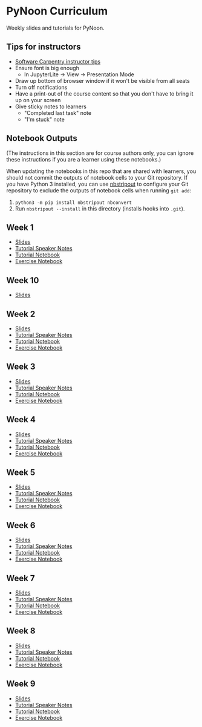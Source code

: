 # PyNoon Curriculum

Weekly slides and tutorials for PyNoon.

## Tips for instructors

* [Software Carpentry instructor tips](https://carpentries.github.io/instructor-training/instructor/17-live.html#top-ten-tips-for-participatory-live-coding-in-a-workshop)
* Ensure font is big enough
  * In JupyterLite -> View -> Presentation Mode
* Draw up bottom of browser window if it won't be visible from all seats
* Turn off notifications
* Have a print-out of the course content so that you don't have to
  bring it up on your screen
* Give sticky notes to learners
  * "Completed last task" note
  * "I'm stuck" note

## Notebook Outputs

(The instructions in this section are for course authors only, you can
ignore these instructions if you are a learner using these notebooks.)

When updating the notebooks in this repo that are shared with
learners, you should not commit the outputs of notebook cells to your
Git repository. If you have Python 3 installed, you can use
[nbstripout](https://github.com/kynan/nbstripout) to configure your
Git repository to exclude the outputs of notebook cells when running
`git add`:

1. `python3 -m pip install nbstripout nbconvert`
2. Run `nbstripout --install` in this directory (installs hooks into
   `.git`).

## Week 1

* [Slides](https://pynoon.github.io/curriculum/week_1/slides.html)
* [Tutorial Speaker Notes](https://pynoon.github.io/curriculum/week_1/tutorial_speaker_notes.html)
* [Tutorial Notebook](https://colab.research.google.com/github/pynoon/curriculum/blob/main/week_1/week_1_tutorial.ipynb)
* [Exercise Notebook](https://colab.research.google.com/github/pynoon/curriculum/blob/main/week_1/week_1_exercise.ipynb)

## Week 10

* [Slides](https://pynoon.github.io/curriculum/week_10/slides.html)

## Week 2

* [Slides](https://pynoon.github.io/curriculum/week_2/slides.html)
* [Tutorial Speaker Notes](https://pynoon.github.io/curriculum/week_2/tutorial_speaker_notes.html)
* [Tutorial Notebook](https://colab.research.google.com/github/pynoon/curriculum/blob/main/week_2/week_2_tutorial.ipynb)
* [Exercise Notebook](https://colab.research.google.com/github/pynoon/curriculum/blob/main/week_2/week_2_exercise.ipynb)

## Week 3

* [Slides](https://pynoon.github.io/curriculum/week_3/slides.html)
* [Tutorial Speaker Notes](https://pynoon.github.io/curriculum/week_3/tutorial_speaker_notes.html)
* [Tutorial Notebook](https://colab.research.google.com/github/pynoon/curriculum/blob/main/week_3/week_3_tutorial.ipynb)
* [Exercise Notebook](https://colab.research.google.com/github/pynoon/curriculum/blob/main/week_3/week_3_exercise.ipynb)

## Week 4

* [Slides](https://pynoon.github.io/curriculum/week_4/slides.html)
* [Tutorial Speaker Notes](https://pynoon.github.io/curriculum/week_4/tutorial_speaker_notes.html)
* [Tutorial Notebook](https://colab.research.google.com/github/pynoon/curriculum/blob/main/week_4/week_4_tutorial.ipynb)
* [Exercise Notebook](https://colab.research.google.com/github/pynoon/curriculum/blob/main/week_4/week_4_exercise.ipynb)

## Week 5

* [Slides](https://pynoon.github.io/curriculum/week_5/slides.html)
* [Tutorial Speaker Notes](https://pynoon.github.io/curriculum/week_5/tutorial_speaker_notes.html)
* [Tutorial Notebook](https://colab.research.google.com/github/pynoon/curriculum/blob/main/week_5/week_5_tutorial.ipynb)
* [Exercise Notebook](https://colab.research.google.com/github/pynoon/curriculum/blob/main/week_5/week_5_exercise.ipynb)

## Week 6

* [Slides](https://pynoon.github.io/curriculum/week_6/slides.html)
* [Tutorial Speaker Notes](https://pynoon.github.io/curriculum/week_6/tutorial_speaker_notes.html)
* [Tutorial Notebook](https://colab.research.google.com/github/pynoon/curriculum/blob/main/week_6/week_6_tutorial.ipynb)
* [Exercise Notebook](https://colab.research.google.com/github/pynoon/curriculum/blob/main/week_6/week_6_exercise.ipynb)

## Week 7

* [Slides](https://pynoon.github.io/curriculum/week_7/slides.html)
* [Tutorial Speaker Notes](https://pynoon.github.io/curriculum/week_7/tutorial_speaker_notes.html)
* [Tutorial Notebook](https://colab.research.google.com/github/pynoon/curriculum/blob/main/week_7/week_7_tutorial.ipynb)
* [Exercise Notebook](https://colab.research.google.com/github/pynoon/curriculum/blob/main/week_7/week_7_exercise.ipynb)

## Week 8

* [Slides](https://pynoon.github.io/curriculum/week_8/slides.html)
* [Tutorial Speaker Notes](https://pynoon.github.io/curriculum/week_8/tutorial_speaker_notes.html)
* [Tutorial Notebook](https://colab.research.google.com/github/pynoon/curriculum/blob/main/week_8/week_8_tutorial.ipynb)
* [Exercise Notebook](https://colab.research.google.com/github/pynoon/curriculum/blob/main/week_8/week_8_exercise.ipynb)

## Week 9

* [Slides](https://pynoon.github.io/curriculum/week_9/slides.html)
* [Tutorial Speaker Notes](https://pynoon.github.io/curriculum/week_9/tutorial_speaker_notes.html)
* [Tutorial Notebook](https://colab.research.google.com/github/pynoon/curriculum/blob/main/week_9/week_9_tutorial.ipynb)
* [Exercise Notebook](https://colab.research.google.com/github/pynoon/curriculum/blob/main/week_9/week_9_exercise.ipynb)